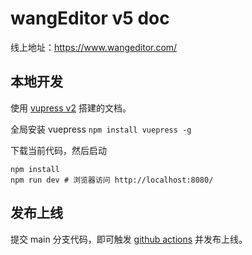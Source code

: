# wangEditor v5 doc

线上地址：https://www.wangeditor.com/

## 本地开发

使用 [vupress v2](https://v2.vuepress.vuejs.org/zh/) 搭建的文档。

全局安装 vuepress `npm install vuepress -g`

下载当前代码，然后启动

```shell
npm install
npm run dev # 浏览器访问 http://localhost:8080/
```

## 发布上线

提交 main 分支代码，即可触发 [github actions](https://github.com/wangeditor-team/wangEditor-v5-doc/actions) 并发布上线。
